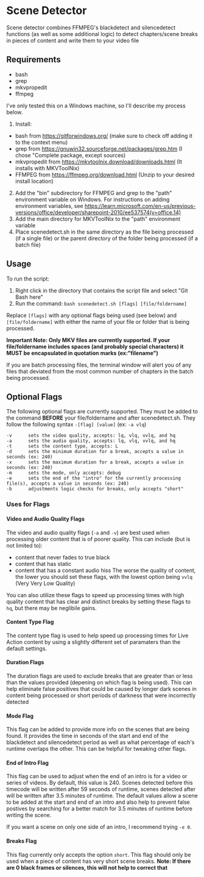 
# Scene Detector

Scene detector combines FFMPEG's blackdetect and silencedetect functions (as well as some additional logic) to detect chapters/scene breaks in pieces of content and write them to your video file

## Requirements
- bash
- grep
- mkvpropedit
- ffmpeg

I've only tested this on a Windows machine, so I'll describe my process below.

1. Install:
- bash from https://gitforwindows.org/ (make sure to check off adding it to the context menu)
- grep from https://gnuwin32.sourceforge.net/packages/grep.htm (I chose "Complete package, except sources)
- mkvpropedit from https://mkvtoolnix.download/downloads.html (It installs with MKVToolNix)
- FFMPEG from https://ffmpeg.org/download.html (Unzip to your desired install location)
2. Add the "bin" subdirectory for FFMPEG and grep to the "path" environment variable on Windows. For instructions on adding environment variables, see https://learn.microsoft.com/en-us/previous-versions/office/developer/sharepoint-2010/ee537574(v=office.14)
3. Add the main directory for MKVToolNix to the "path" environment variable
4. Place scenedetect.sh in the same directory as the file being processed (if a single file) or the parent directory of the folder being processed (if a batch file)

## Usage
To run the script:

1.  Right click in the directory that contains the script file and select "Git Bash here"
2.  Run the command:
```bash scenedetect.sh [flags] [file/foldername]```

Replace ```[flags]``` with any optional flags being used (see below) and ```[file/foldername]``` with either the name of your file or folder that is being processed.

**Important Note: Only MKV files are currently supported. If your file/foldername includes spaces (and probably special characters) it MUST be encapsulated in quotation marks (ex:"filename")**

If you are batch processing files, the terminal window will alert you of any files that deviated from the most common number of chapters in the batch being processed.

## Optional Flags
The following optional flags are currently supported. They must be added to the command **BEFORE** your file/foldername and after scenedetect.sh. They follow the following syntax ```-[flag] [value]``` (ex: ```-a vlq```)
```
-v      sets the video quality, accepts: lq, vlq, vvlq, and hq
-a      sets the audio quality, accepts: lq, vlq, vvlq, and hq
-t      sets the content type, accepts: L
-d      sets the minimum duration for a break, accepts a value in seconds (ex: 240)
-x      sets the maximum duration for a break, accepts a value in seconds (ex: 240)
-m      sets the mode, only accepts: debug
-e      sets the end of the "intro" for the currently processing file(s), accepts a value in seconds (ex: 240)
-b      adjustments logic checks for breaks, only accepts "short"
```

### Uses for Flags
#### Video and Audio Quality Flags
The video and audio quality flags (```-a``` and ```-v```) are best used when processing older content that is of poorer quality. This can include (but is not limited to):
- content that never fades to true black
- content that has static
- content that has a constant audio hiss
The worse the quality of content, the lower you should set these flags, with the lowest option being ```vvlq``` (Very Very Low Quality)

You can also utilize these flags to speed up processing times with high quality content that has clear and distinct breaks by setting these flags to ```hq```, but there may be neglibile gains.

#### Content Type Flag
The content type flag is used to help speed up processing times for Live Action content by using a slightly different set of paramaters than the default settings.

#### Duration Flags
The duration flags are used to exclude breaks that are greater than or less than the values provided (depening on which flag is being used). This can help eliminate false positives that could be caused by longer dark scenes in content being processed or short periods of darkness that were incorrectly detected

#### Mode Flag
This flag can be added to provide more info on the scenes that are being found. It provides the time in seconds of the start and end of the blackdetect and silencedetect period as well as what percentage of each's runtime overlaps the other. This can be helpful for tweaking other flags.

#### End of Intro Flag
This flag can be used to adjust when the end of an intro is for a video or series of videos. By default, this value is 240. Scenes detected before this timecode will be written after 59 seconds of runtime, scenes detected after will be written after 3.5 minutes of runtime. The default values allow a scene to be added at the start and end of an intro and also help to prevent false postives by searching for a better match for 3.5 minutes of runtime before writing the scene.

If you want a scene on only one side of an intro, I recommend trying ```-e 0```.

#### Breaks Flag
This flag currently only accepts the option ```short```. This flag should only be used when a piece of content has very short scene breaks. **Note: If there are 0 black frames or silences, this will not help to correct that**

